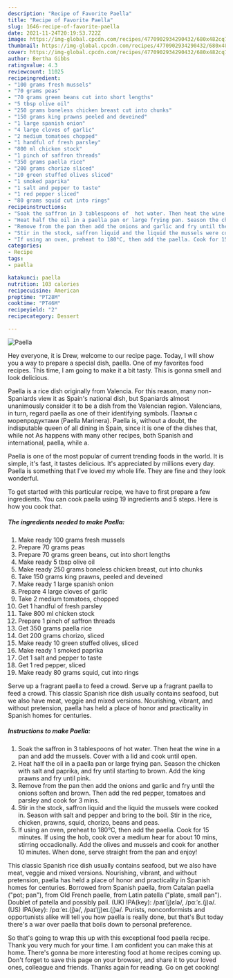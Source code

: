 ```yaml
---
description: "Recipe of Favorite Paella"
title: "Recipe of Favorite Paella"
slug: 1646-recipe-of-favorite-paella
date: 2021-11-24T20:19:53.722Z
image: https://img-global.cpcdn.com/recipes/4770902934290432/680x482cq70/paella-recipe-main-photo.jpg
thumbnail: https://img-global.cpcdn.com/recipes/4770902934290432/680x482cq70/paella-recipe-main-photo.jpg
cover: https://img-global.cpcdn.com/recipes/4770902934290432/680x482cq70/paella-recipe-main-photo.jpg
author: Bertha Gibbs
ratingvalue: 4.3
reviewcount: 11025
recipeingredient:
- "100 grams fresh mussels"
- "70 grams peas"
- "70 grams green beans cut into short lengths"
- "5 tbsp olive oil"
- "250 grams boneless chicken breast cut into chunks"
- "150 grams king prawns peeled and deveined"
- "1 large spanish onion"
- "4 large cloves of garlic"
- "2 medium tomatoes chopped"
- "1 handful of fresh parsley"
- "800 ml chicken stock"
- "1 pinch of saffron threads"
- "350 grams paella rice"
- "200 grams chorizo sliced"
- "10 green stuffed olives sliced"
- "1 smoked paprika"
- "1 salt and pepper to taste"
- "1 red pepper sliced"
- "80 grams squid cut into rings"
recipeinstructions:
- "Soak the saffron in 3 tablespoons of  hot water. Then heat the wine in a pan and add the mussels. Cover with a lid and cook until open."
- "Heat half the oil in a paella pan or large frying pan. Season the chicken with salt and paprika, and fry until starting to brown. Add the king prawns and fry until pink."
- "Remove from the pan then add the onions and garlic and fry until the onions soften and brown. Then add the red pepper, tomatoes and parsley and cook for 3 mins."
- "Stir in the stock, saffron liquid and the liquid the mussels were cooked in. Season with salt and pepper and bring to the boil. Stir in the rice, chicken, prawns, squid, chorizo, beans and peas."
- "If using an oven, preheat to 180°C, then add the paella. Cook for 15 minutes. If using the hob, cook over a medium hear for about 10 mins, stirring occadionally. Add the olives and mussels and cook for another 10 minutes. When done, serve straight from the pan and enjoy!"
categories:
- Recipe
tags:
- paella

katakunci: paella 
nutrition: 103 calories
recipecuisine: American
preptime: "PT28M"
cooktime: "PT46M"
recipeyield: "2"
recipecategory: Dessert

---
```



![Paella](https://img-global.cpcdn.com/recipes/4770902934290432/680x482cq70/paella-recipe-main-photo.jpg)

Hey everyone, it is Drew, welcome to our recipe page. Today, I will show you a way to prepare a special dish, paella. One of my favorites food recipes. This time, I am going to make it a bit tasty. This is gonna smell and look delicious.

Paella is a rice dish originally from Valencia. For this reason, many non-Spaniards view it as Spain&#39;s national dish, but Spaniards almost unanimously consider it to be a dish from the Valencian region. Valencians, in turn, regard paella as one of their identifying symbols. Паэлья с морепродуктами (Paella Marinera). Paella is, without a doubt, the indisputable queen of all dining in Spain, since it is one of the dishes that, while not As happens with many other recipes, both Spanish and international, paella, while a.

Paella is one of the most popular of current trending foods in the world. It is simple, it's fast, it tastes delicious. It's appreciated by millions every day. Paella is something that I've loved my whole life. They are fine and they look wonderful.


To get started with this particular recipe, we have to first prepare a few ingredients. You can cook paella using 19 ingredients and 5 steps. Here is how you cook that.

<!--inarticleads1-->

##### The ingredients needed to make Paella:

1. Make ready 100 grams fresh mussels
1. Prepare 70 grams peas
1. Prepare 70 grams green beans, cut into short lengths
1. Make ready 5 tbsp olive oil
1. Make ready 250 grams boneless chicken breast, cut into chunks
1. Take 150 grams king prawns, peeled and deveined
1. Make ready 1 large spanish onion
1. Prepare 4 large cloves of garlic
1. Take 2 medium tomatoes, chopped
1. Get 1 handful of fresh parsley
1. Take 800 ml chicken stock
1. Prepare 1 pinch of saffron threads
1. Get 350 grams paella rice
1. Get 200 grams chorizo, sliced
1. Make ready 10 green stuffed olives, sliced
1. Make ready 1 smoked paprika
1. Get 1 salt and pepper to taste
1. Get 1 red pepper, sliced
1. Make ready 80 grams squid, cut into rings


Serve up a fragrant paella to feed a crowd. Serve up a fragrant paella to feed a crowd. This classic Spanish rice dish usually contains seafood, but we also have meat, veggie and mixed versions. Nourishing, vibrant, and without pretension, paella has held a place of honor and practicality in Spanish homes for centuries. 

<!--inarticleads2-->

##### Instructions to make Paella:

1. Soak the saffron in 3 tablespoons of  hot water. Then heat the wine in a pan and add the mussels. Cover with a lid and cook until open.
1. Heat half the oil in a paella pan or large frying pan. Season the chicken with salt and paprika, and fry until starting to brown. Add the king prawns and fry until pink.
1. Remove from the pan then add the onions and garlic and fry until the onions soften and brown. Then add the red pepper, tomatoes and parsley and cook for 3 mins.
1. Stir in the stock, saffron liquid and the liquid the mussels were cooked in. Season with salt and pepper and bring to the boil. Stir in the rice, chicken, prawns, squid, chorizo, beans and peas.
1. If using an oven, preheat to 180°C, then add the paella. Cook for 15 minutes. If using the hob, cook over a medium hear for about 10 mins, stirring occadionally. Add the olives and mussels and cook for another 10 minutes. When done, serve straight from the pan and enjoy!


This classic Spanish rice dish usually contains seafood, but we also have meat, veggie and mixed versions. Nourishing, vibrant, and without pretension, paella has held a place of honor and practicality in Spanish homes for centuries. Borrowed from Spanish paella, from Catalan paella (&#34;pot; pan&#34;), from Old French paelle, from Latin patella (&#34;plate, small pan&#34;). Doublet of patella and possibly pail. (UK) IPA(key): /paɪˈ(j)ɛlə/, /pɑːˈɛ.(j)ə/. (US) IPA(key): /pɑːˈeɪ.(j)ə/, /paɪˈ(j)eɪ.(j)ə/. Purists, nonconformists and opportunists alike will tell you how paella is really done, but that&#39;s But today there&#39;s a war over paella that boils down to personal preference. 

So that's going to wrap this up with this exceptional food paella recipe. Thank you very much for your time. I am confident you can make this at home. There's gonna be more interesting food at home recipes coming up. Don't forget to save this page on your browser, and share it to your loved ones, colleague and friends. Thanks again for reading. Go on get cooking!
